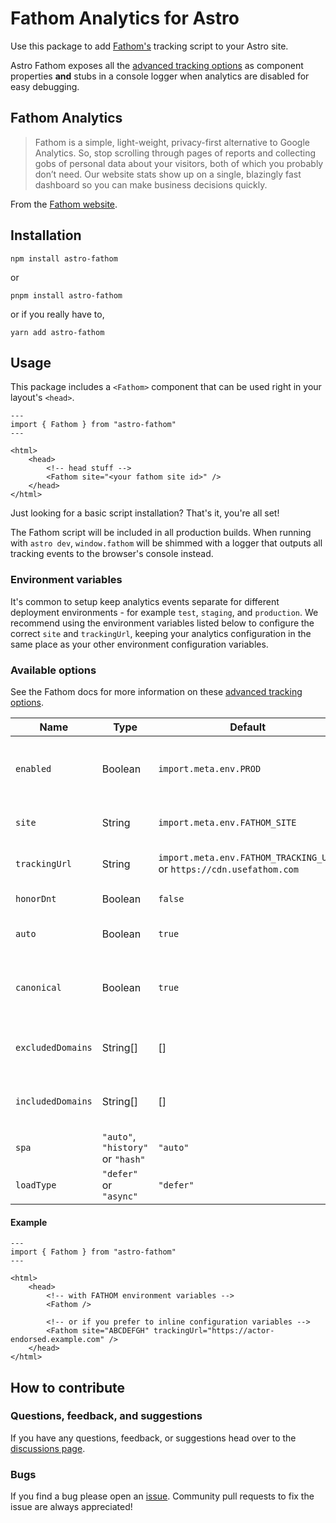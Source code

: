# Fathom Analytics for Astro

Use this package to add [Fathom's](https://usefathom.com) tracking script to your Astro site.

Astro Fathom exposes all the [advanced tracking options](https://usefathom.com/support/tracking-advanced) as component properties **and** stubs in a console logger when analytics are disabled for easy debugging.

## Fathom Analytics

> Fathom is a simple, light-weight, privacy-first alternative to Google Analytics. So, stop scrolling through pages of reports and collecting gobs of personal data about your visitors, both of which you probably don’t need. Our website stats show up on a single, blazingly fast dashboard so you can make business decisions quickly.

From the [Fathom website](https://usefathom.com/).

## Installation

`npm install astro-fathom`

or

`pnpm install astro-fathom`

or if you really have to,

`yarn add astro-fathom`

## Usage

This package includes a `<Fathom>` component that can be used right in your layout's `<head>`.

```astro
---
import { Fathom } from "astro-fathom"
---

<html>
    <head>
        <!-- head stuff -->
        <Fathom site="<your fathom site id>" />
    </head>
</html>
```

Just looking for a basic script installation? That's it, you're all set!

The Fathom script will be included in all production builds. When running with `astro dev`, `window.fathom` will be shimmed with a logger that outputs all tracking events to the browser's console instead.

### Environment variables

It's common to setup keep analytics events separate for different deployment environments - for example `test`, `staging`, and `production`. We recommend using the environment variables listed below to configure the correct `site` and `trackingUrl`, keeping your analytics configuration in the same place as your other environment configuration variables.

### Available options

See the Fathom docs for more information on these [advanced tracking options](https://usefathom.com/support/tracking-advanced).

| Name              | Type                                        | Default                                                              | Description                                        |
| ----------------- | ------------------------------------------- | ---------------------------                                          | -------------------------------------------------- |
| `enabled`         | Boolean                                     | `import.meta.env.PROD`                                               | When disabled, events are logged to the console    |
| `site`            | String                                      | `import.meta.env.FATHOM_SITE`                                        | Your Fathom site id (required)                     |
| `trackingUrl`     | String                                      | `import.meta.env.FATHOM_TRACKING_URL` or `https://cdn.usefathom.com` | Your Fathom custom domain                          |
| `honorDnt`        | Boolean                                     | `false`                                                              | Honor Do Not Track?                                |
| `auto`            | Boolean                                     | `true`                                                               | Automatically track page views?                    |
| `canonical`       | Boolean                                     | `true`                                                               | Use the canonical URL, instead of the current URL? |
| `excludedDomains` | String[]                                    | []                                                                   | Excludes tracking for these domains                |
| `includedDomains` | String[]                                    | []                                                                   | Include tracking for these domains                 |
| `spa`             | `"auto"`, `"history"` or `"hash"`           | `"auto"`                                                             | Tracking mode                                      |
| `loadType`        | `"defer"` or `"async"`                      | `"defer"`                                                            | Tracking mode                                      |

#### Example

```astro
---
import { Fathom } from "astro-fathom"
---

<html>
    <head>
        <!-- with FATHOM environment variables -->
        <Fathom />

        <!-- or if you prefer to inline configuration variables -->
        <Fathom site="ABCDEFGH" trackingUrl="https://actor-endorsed.example.com" />
    </head>
</html>
```

## How to contribute

### Questions, feedback, and suggestions

If you have any questions, feedback, or suggestions head over to the [discussions page](https://github.com/tony-sull/astro-fathom/discussions).

### Bugs

If you find a bug please open an [issue](https://github.com/tony-sull/astro-fathom/issues). Community pull requests to fix the issue are always appreciated!